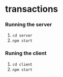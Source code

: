 # transactions

### Running the server
1. `cd server`
2. `npm start`

### Runing the client
1. `cd client`
2. `npm start`

